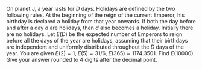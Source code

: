 On planet J, a year lasts for $D$ days. Holidays are defined by the two following rules.
At the beginning of the reign of the current Emperor, his birthday is declared a holiday from that year onwards.
If both the day before and after a day $d$ are holidays, then $d$ also becomes a holiday.
Initially there are no holidays. Let $E(D)$ be the expected number of Emperors to reign before all the days of the year are holidays, assuming that their birthdays are independent and uniformly distributed throughout the $D$ days of the year.
You are given $E(2)=1$, $E(5)=31/6$, $E(365)\approx 1174.3501$.
Find $E(10000)$. Give your answer rounded to 4 digits after the decimal point.